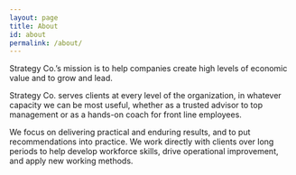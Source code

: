```yaml
---
layout: page
title: About
id: about
permalink: /about/
---
```


Strategy Co.’s mission is to help companies create high levels of economic value and to grow and lead.

Strategy Co. serves clients at every level of the organization, in whatever capacity we can be most useful, whether as a trusted advisor to top management or as a hands-on coach for front line employees.

We focus on delivering practical and enduring results, and to put recommendations into practice. We work directly with clients over long periods to help develop workforce skills, drive operational improvement, and apply new working methods.
